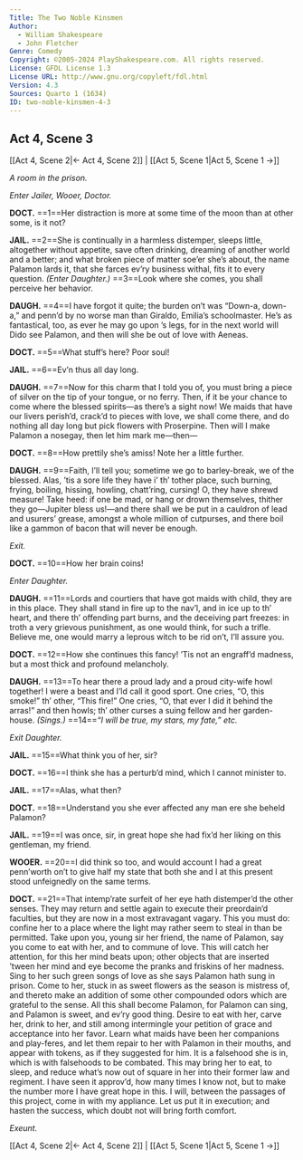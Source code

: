 ```yaml
---
Title: The Two Noble Kinsmen
Author: 
  - William Shakespeare
  - John Fletcher
Genre: Comedy
Copyright: ©2005-2024 PlayShakespeare.com. All rights reserved.
License: GFDL License 1.3
License URL: http://www.gnu.org/copyleft/fdl.html
Version: 4.3
Sources: Quarto 1 (1634)
ID: two-noble-kinsmen-4-3
---
```


## Act 4, Scene 3
[[Act 4, Scene 2|← Act 4, Scene 2]] | [[Act 5, Scene 1|Act 5, Scene 1 →]]

*A room in the prison.*

*Enter Jailer, Wooer, Doctor.*

**DOCT.**
==1==Her distraction is more at some time of the moon than at other some, is it not?

**JAIL.**
==2==She is continually in a harmless distemper, sleeps little, altogether without appetite, save often drinking, dreaming of another world and a better; and what broken piece of matter soe’er she’s about, the name Palamon lards it, that she farces ev’ry business withal, fits it to every question.
*(Enter Daughter.)*
==3==Look where she comes, you shall perceive her behavior.

**DAUGH.**
==4==I have forgot it quite; the burden on’t was “Down-a, down-a,” and penn’d by no worse man than Giraldo, Emilia’s schoolmaster. He’s as fantastical, too, as ever he may go upon ’s legs, for in the next world will Dido see Palamon, and then will she be out of love with Aeneas.

**DOCT.**
==5==What stuff’s here? Poor soul!

**JAIL.**
==6==Ev’n thus all day long.

**DAUGH.**
==7==Now for this charm that I told you of, you must bring a piece of silver on the tip of your tongue, or no ferry. Then, if it be your chance to come where the blessed spirits—as there’s a sight now! We maids that have our livers perish’d, crack’d to pieces with love, we shall come there, and do nothing all day long but pick flowers with Proserpine. Then will I make Palamon a nosegay, then let him mark me—then⁠—

**DOCT.**
==8==How prettily she’s amiss! Note her a little further.

**DAUGH.**
==9==Faith, I’ll tell you; sometime we go to barley-break, we of the blessed. Alas, ’tis a sore life they have i’ th’ tother place, such burning, frying, boiling, hissing, howling, chatt’ring, cursing! O, they have shrewd measure! Take heed: if one be mad, or hang or drown themselves, thither they go—Jupiter bless us!—and there shall we be put in a cauldron of lead and usurers’ grease, amongst a whole million of cutpurses, and there boil like a gammon of bacon that will never be enough.

*Exit.*

**DOCT.**
==10==How her brain coins!

*Enter Daughter.*

**DAUGH.**
==11==Lords and courtiers that have got maids with child, they are in this place. They shall stand in fire up to the nav’l, and in ice up to th’ heart, and there th’ offending part burns, and the deceiving part freezes: in troth a very grievous punishment, as one would think, for such a trifle. Believe me, one would marry a leprous witch to be rid on’t, I’ll assure you.

**DOCT.**
==12==How she continues this fancy! ’Tis not an engraff’d madness, but a most thick and profound melancholy.

**DAUGH.**
==13==To hear there a proud lady and a proud city-wife howl together! I were a beast and I’ld call it good sport. One cries, “O, this smoke!” th’ other, “This fire!” One cries, “O, that ever I did it behind the arras!” and then howls; th’ other curses a suing fellow and her garden-house.
*(Sings.)*
==14==*“I will be true, my stars, my fate,” etc.*

*Exit Daughter.*

**JAIL.**
==15==What think you of her, sir?

**DOCT.**
==16==I think she has a perturb’d mind, which I cannot minister to.

**JAIL.**
==17==Alas, what then?

**DOCT.**
==18==Understand you she ever affected any man ere she beheld Palamon?

**JAIL.**
==19==I was once, sir, in great hope she had fix’d her liking on this gentleman, my friend.

**WOOER.**
==20==I did think so too, and would account I had a great penn’worth on’t to give half my state that both she and I at this present stood unfeignedly on the same terms.

**DOCT.**
==21==That intemp’rate surfeit of her eye hath distemper’d the other senses. They may return and settle again to execute their preordain’d faculties, but they are now in a most extravagant vagary. This you must do: confine her to a place where the light may rather seem to steal in than be permitted. Take upon you, young sir her friend, the name of Palamon, say you come to eat with her, and to commune of love. This will catch her attention, for this her mind beats upon; other objects that are inserted ’tween her mind and eye become the pranks and friskins of her madness. Sing to her such green songs of love as she says Palamon hath sung in prison. Come to her, stuck in as sweet flowers as the season is mistress of, and thereto make an addition of some other compounded odors which are grateful to the sense. All this shall become Palamon, for Palamon can sing, and Palamon is sweet, and ev’ry good thing. Desire to eat with her, carve her, drink to her, and still among intermingle your petition of grace and acceptance into her favor. Learn what maids have been her companions and play-feres, and let them repair to her with Palamon in their mouths, and appear with tokens, as if they suggested for him. It is a falsehood she is in, which is with falsehoods to be combated. This may bring her to eat, to sleep, and reduce what’s now out of square in her into their former law and regiment. I have seen it approv’d, how many times I know not, but to make the number more I have great hope in this. I will, between the passages of this project, come in with my appliance. Let us put it in execution; and hasten the success, which doubt not will bring forth comfort.

*Exeunt.*

[[Act 4, Scene 2|← Act 4, Scene 2]] | [[Act 5, Scene 1|Act 5, Scene 1 →]]